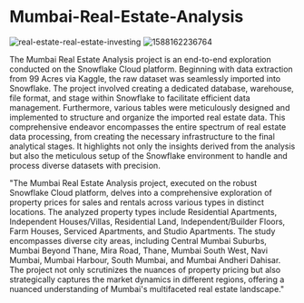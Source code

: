 # Mumbai-Real-Estate-Analysis

![real-estate-real-estate-investing](https://github.com/Vj-r12/Mumbai-Real-Estate-Analysis/assets/123143472/46085b0d-7d4e-479c-a485-46c5d4964403)
![1588162236764](https://github.com/Vj-r12/Mumbai-Real-Estate-Analysis/assets/123143472/eb8839d3-4aac-4f6b-b962-ef090c264d3c)







The Mumbai Real Estate Analysis project is an end-to-end exploration conducted on the Snowflake Cloud platform. Beginning with data extraction from 99 Acres via Kaggle, the raw dataset was seamlessly imported into Snowflake. The project involved creating a dedicated database, warehouse, file format, and stage within Snowflake to facilitate efficient data management. Furthermore, various tables were meticulously designed and implemented to structure and organize the imported real estate data. This comprehensive endeavor encompasses the entire spectrum of real estate data processing, from creating the necessary infrastructure to the final analytical stages. It highlights not only the insights derived from the analysis but also the meticulous setup of the Snowflake environment to handle and process diverse datasets with precision.


"The Mumbai Real Estate Analysis project, executed on the robust Snowflake Cloud platform, delves into a comprehensive exploration of property prices for sales and rentals across various types in distinct locations. The analyzed property types include Residential Apartments, Independent Houses/Villas, Residential Land, Independent/Builder Floors, Farm Houses, Serviced Apartments, and Studio Apartments. The study encompasses diverse city areas, including Central Mumbai Suburbs, Mumbai Beyond Thane, Mira Road, Thane, Mumbai South West, Navi Mumbai, Mumbai Harbour, South Mumbai, and Mumbai Andheri Dahisar. The project not only scrutinizes the nuances of property pricing but also strategically captures the market dynamics in different regions, offering a nuanced understanding of Mumbai's multifaceted real estate landscape."
